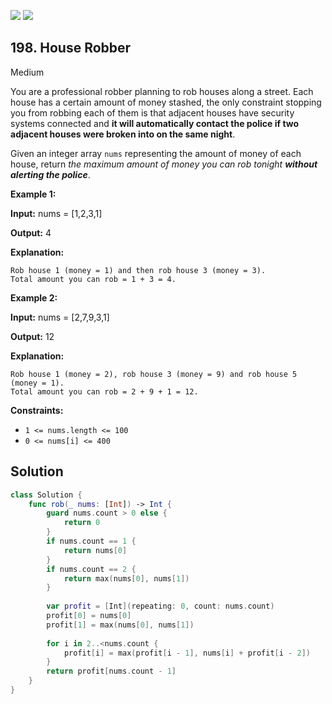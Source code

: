 [![](https://img.shields.io/github/stars/javadev/LeetCode-in-All?label=Stars&style=flat-square)](https://github.com/javadev/LeetCode-in-All)
[![](https://img.shields.io/github/forks/javadev/LeetCode-in-All?label=Fork%20me%20on%20GitHub%20&style=flat-square)](https://github.com/javadev/LeetCode-in-All/fork)

## 198\. House Robber

Medium

You are a professional robber planning to rob houses along a street. Each house has a certain amount of money stashed, the only constraint stopping you from robbing each of them is that adjacent houses have security systems connected and **it will automatically contact the police if two adjacent houses were broken into on the same night**.

Given an integer array `nums` representing the amount of money of each house, return _the maximum amount of money you can rob tonight **without alerting the police**_.

**Example 1:**

**Input:** nums = [1,2,3,1]

**Output:** 4

**Explanation:**

    Rob house 1 (money = 1) and then rob house 3 (money = 3).
    Total amount you can rob = 1 + 3 = 4. 

**Example 2:**

**Input:** nums = [2,7,9,3,1]

**Output:** 12

**Explanation:**

    Rob house 1 (money = 2), rob house 3 (money = 9) and rob house 5 (money = 1).
    Total amount you can rob = 2 + 9 + 1 = 12. 

**Constraints:**

*   `1 <= nums.length <= 100`
*   `0 <= nums[i] <= 400`

## Solution

```swift
class Solution {
    func rob(_ nums: [Int]) -> Int {
        guard nums.count > 0 else {
            return 0
        }
        if nums.count == 1 {
            return nums[0]
        }
        if nums.count == 2 {
            return max(nums[0], nums[1])
        }
        
        var profit = [Int](repeating: 0, count: nums.count)
        profit[0] = nums[0]
        profit[1] = max(nums[0], nums[1])
        
        for i in 2..<nums.count {
            profit[i] = max(profit[i - 1], nums[i] + profit[i - 2])
        }
        return profit[nums.count - 1]
    }
}
```